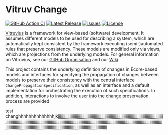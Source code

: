 # Vitruv Change
[![GitHub Action CI](https://github.com/vitruv-tools/Vitruv-Change/actions/workflows/ci.yml/badge.svg)](https://github.com/vitruv-tools/Vitruv-Change/actions/workflows/ci.yml)
[![Latest Release](https://img.shields.io/github/release/vitruv-tools/Vitruv-Change.svg)](https://github.com/vitruv-tools/Vitruv-Change/releases/latest)
[![Issues](https://img.shields.io/github/issues/vitruv-tools/Vitruv-Change.svg)](https://github.com/vitruv-tools/Vitruv-Change/issues)
[![License](https://img.shields.io/github/license/vitruv-tools/Vitruv-Change.svg)](https://raw.githubusercontent.com/vitruv-tools/Vitruv-Change/main/LICENSE)

[Vitruvius](https://vitruv.tools) is a framework for view-based (software) development.
It assumes different models to be used for describing a system, which are automatically kept consistent by the framework executing (semi-)automated rules that preserve consistency.
These models are modified only via views, which are projections from the underlying models.
For general information on Vitruvius, see our [GitHub Organisation](https://github.com/vitruv-tools) and our [Wiki](https://github.com/vitruv-tools/.github/wiki).

This project contains the underlying definition of changes in Ecore-based models and interfaces for specifying the propagation of changes between models to preserve their consistency with the central interface `ChangePropagationSpecification`, as well as an interface and a default implementation for orchestrating the execution of such specifications.
In addition, interactions to involve the user into the change preservation process are provided.


test changhhhhhhhhhhhhhhjkjjjjjjjjjjjjjjjjjjjjjjjjjjjjjjjjjjjjjjjjjjjjjjjjjjjjjjjjjjjjjjjjjjjjjjjjjjjjjjjjjjjjjjjjjjjjjjjjjjjjjjjjjjjjjjjjjjjjjjjjjjjjjjjjjjjjjjjjjjjjjjjjjjjjjjjjjjjjjjjjjjjjjjjjjjjjjjjjjjjjjjjjjjjjjjjjjjjjjjjjjjjjjjjjjjjjjjjjjjjjjjjjjjjjjjjjjjjjjjjjjjjjjjjjjjjjjjjjjjjjjjjjjjjjjjjjjjjjjjjjjjjjjjjjjjjjjjjjjjjjjjjjjjjjjjjjjjjjjjjjjjjjjjjjjjjjjjjjjjjjjjj
